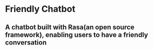 # Friendly Chatbot

## A chatbot built with Rasa(an open source framework), enabling users to have a friendly conversation